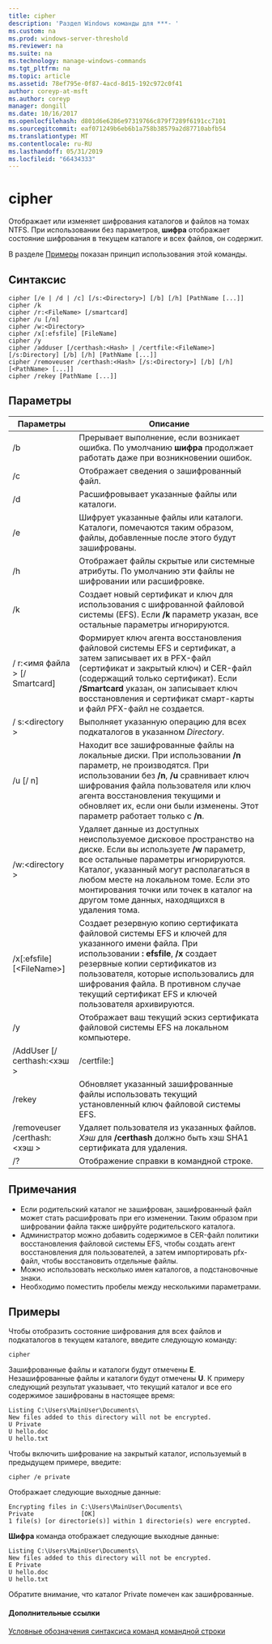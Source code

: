 ```yaml
---
title: cipher
description: 'Раздел Windows команды для ***- '
ms.custom: na
ms.prod: windows-server-threshold
ms.reviewer: na
ms.suite: na
ms.technology: manage-windows-commands
ms.tgt_pltfrm: na
ms.topic: article
ms.assetid: 78ef795e-0f87-4acd-8d15-192c972c0f41
author: coreyp-at-msft
ms.author: coreyp
manager: dongill
ms.date: 10/16/2017
ms.openlocfilehash: d801d6e6286e97319766c879f7289f6191cc7101
ms.sourcegitcommit: eaf071249b6eb6b1a758b38579a2d87710abfb54
ms.translationtype: MT
ms.contentlocale: ru-RU
ms.lasthandoff: 05/31/2019
ms.locfileid: "66434333"
---
```

# <a name="cipher"></a>cipher



Отображает или изменяет шифрования каталогов и файлов на томах NTFS. При использовании без параметров, **шифра** отображает состояние шифрования в текущем каталоге и всех файлов, он содержит.

В разделе [Примеры](#BKMK_examples) показан принцип использования этой команды.

## <a name="syntax"></a>Синтаксис

```
cipher [/e | /d | /c] [/s:<Directory>] [/b] [/h] [PathName [...]]
cipher /k
cipher /r:<FileName> [/smartcard]
cipher /u [/n]
cipher /w:<Directory>
cipher /x[:efsfile] [FileName]
cipher /y
cipher /adduser [/certhash:<Hash> | /certfile:<FileName>] [/s:Directory] [/b] [/h] [PathName [...]]
cipher /removeuser /certhash:<Hash> [/s:<Directory>] [/b] [/h] [<PathName> [...]]
cipher /rekey [PathName [...]]
```

## <a name="parameters"></a>Параметры

|          Параметры           |                                                                                                                                                   Описание                                                                                                                                                    |
|-------------------------------|------------------------------------------------------------------------------------------------------------------------------------------------------------------------------------------------------------------------------------------------------------------------------------------------------------------|
|              /b               |                                                                                                    Прерывает выполнение, если возникает ошибка. По умолчанию **шифра** продолжает работать даже при возникновении ошибок.                                                                                                    |
|              /c               |                                                                                                                                   Отображает сведения о зашифрованный файл.                                                                                                                                    |
|              /d               |                                                                                                                                   Расшифровывает указанные файлы или каталоги.                                                                                                                                   |
|              /e               |                                                                                          Шифрует указанные файлы или каталоги. Каталоги, помечаются таким образом, файлы, добавленные после этого будут зашифрованы.                                                                                           |
|              /h               |                                                                                                     Отображает файлы скрытые или системные атрибуты. По умолчанию эти файлы не шифровании или расшифровке.                                                                                                     |
|              /k               |                                                                            Создает новый сертификат и ключ для использования с шифрованной файловой системы (EFS). Если **/k** параметр указан, все остальные параметры игнорируются.                                                                            |
|  / r:\<имя файла > [/ Smartcard]  |   Формирует ключ агента восстановления файловой системы EFS и сертификат, а затем записывает их в PFX-файл (сертификат и закрытый ключ) и CER-файл (содержащий только сертификат). Если **/Smartcard** указан, он записывает ключ восстановления и сертификат смарт-карты и файл PFX-файл не создается.   |
|        / s:\<directory >        |                                                                                                               Выполняет указанную операцию для всех подкаталогов в указанном *Directory*.                                                                                                               |
|            /u [/ n]            |  Находит все зашифрованные файлы на локальные диски. При использовании **/n** параметр, не производятся. При использовании без **/n**, **/u** сравнивает ключ шифрования файла пользователя или ключ агента восстановления текущими и обновляет их, если они были изменены. Этот параметр работает только с **/n**.  |
|        /w:\<directory >        | Удаляет данные из доступных неиспользуемое дисковое пространство на диске. Если вы используете **/w** параметр, все остальные параметры игнорируются. Каталог, указанный могут располагаться в любом месте на локальном томе. Если это монтирования точки или точек в каталог на другом томе данных, находящихся в удаления тома. |
|  /x[:efsfile] [\<FileName>]   |                                 Создает резервную копию сертификата файловой системы EFS и ключей для указанного имени файла. При использовании **: efsfile**, **/x** создает резервные копии сертификатов из пользователя, которые использовались для шифрования файла. В противном случае текущий сертификат EFS и ключей пользователя архивируются.                                 |
|              /y               |                                                                                                                      Отображает ваш текущий эскиз сертификата файловой системы EFS на локальном компьютере.                                                                                                                      |
|  /AddUser [/ certhash:\<хэш >  |                                                                                                                                              /certfile:<FileName>]                                                                                                                                               |
|            /rekey             |                                                                                                                 Обновляет указанный зашифрованные файлы использовать текущий установленный ключ файловой системы EFS.                                                                                                                 |
| /removeuser /certhash:\<хэш > |                                                                                       Удаляет пользователя из указанных файлов. *Хэш* для **/certhash** должно быть хэш SHA1 сертификата для удаления.                                                                                       |
|              /?               |                                                                                                                                       Отображение справки в командной строке.                                                                                                                                       |

## <a name="remarks"></a>Примечания

-   Если родительский каталог не зашифрован, зашифрованный файл может стать расшифровать при его изменении. Таким образом при шифровании файла также шифруйте родительского каталога.
-   Администратор можно добавить содержимое в CER-файл политики восстановления файловой системы EFS, чтобы создать агент восстановления для пользователей, а затем импортировать pfx-файл, чтобы восстановить отдельные файлы.
-   Можно использовать несколько имен каталогов, а подстановочные знаки.
-   Необходимо поместить пробелы между несколькими параметрами.

## <a name="BKMK_examples"></a>Примеры

Чтобы отобразить состояние шифрования для всех файлов и подкаталогов в текущем каталоге, введите следующую команду:
```
cipher
```
Зашифрованные файлы и каталоги будут отмечены **E**. Незашифрованные файлы и каталоги будут отмечены **U**. К примеру следующий результат указывает, что текущий каталог и все его содержимое зашифрованы в настоящее время:
```
Listing C:\Users\MainUser\Documents\
New files added to this directory will not be encrypted.
U Private
U hello.doc
U hello.txt
```
Чтобы включить шифрование на закрытый каталог, используемый в предыдущем примере, введите:
```
cipher /e private
```
Отображает следующие выходные данные:
```
Encrypting files in C:\Users\MainUser\Documents\
Private             [OK]
1 file(s) [or directorie(s)] within 1 directorie(s) were encrypted.
```
**Шифра** команда отображает следующие выходные данные:
```
Listing C:\Users\MainUser\Documents\
New files added to this directory will not be encrypted.
E Private
U hello.doc
U hello.txt
```
Обратите внимание, что каталог Private помечен как зашифрованные.

#### <a name="additional-references"></a>Дополнительные ссылки

[Условные обозначения синтаксиса команд командной строки](command-line-syntax-key.md)